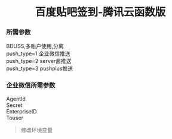 <div align="center">
<h1>百度贴吧签到-腾讯云函数版</h1>
</div>

### 所需参数

BDUSS,多账户使用,分离  
push_type=1 企业微信推送  
push_type=2 server酱推送  
push_type=3 pushplus推送  

### 企业微信所需参数
AgentId  
Secret  
EnterpriseID  
Touser

> 修改环境变量